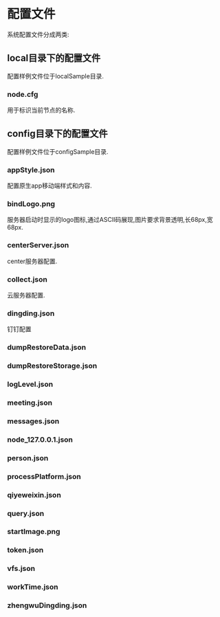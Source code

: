 # 配置文件

系统配置文件分成两类:

## local目录下的配置文件

配置样例文件位于localSample目录.

### node.cfg

用于标识当前节点的名称.

## config目录下的配置文件

配置样例文件位于configSample目录.

### appStyle.json

配置原生app移动端样式和内容.

### bindLogo.png

服务器启动时显示的logo图标,通过ASCII码展现,图片要求背景透明,长68px,宽68px.

### centerServer.json

center服务器配置.

### collect.json

云服务器配置.

### dingding.json

钉钉配置

### dumpRestoreData.json



### dumpRestoreStorage.json

### logLevel.json

### meeting.json

### messages.json

### node\_127.0.0.1.json

### person.json

### processPlatform.json

### qiyeweixin.json

### query.json

### startImage.png

### token.json

### vfs.json

### workTime.json

### zhengwuDingding.json



